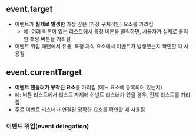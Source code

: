 ## event.target

- 이벤트가 **실제로 발생한** 가장 깊은 (가장 구체적인) 요소를 가리킴
  - 예: 여러 버튼이 있는 리스트에서 특정 버튼을 클릭하면, 사용자가 실제로 클릭한 해당 버튼을 가리킴
- 이벤트 위임 패턴에서 유용, 특정 자식 요소에서 이벤트가 발생했는지 확인할 때 사용됨

## event.currentTarget

- **이벤트 핸들러가 부착된 요소**를 가리킴 (어느 요소에 등록되어 있는지)
- 예: 버튼 리스트에서 리스트 자체에 이벤트 리스너가 있을 경우, 전체 리스트를 가리킴
- 주로 이벤트 리스너가 연결된 정확한 요소를 확인할 때 사용됨

### 이벤트 위임(event delegation)
